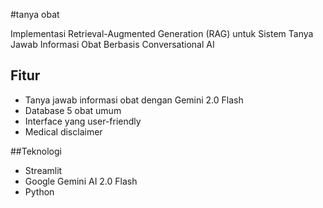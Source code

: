 #tanya obat

Implementasi Retrieval-Augmented Generation (RAG) untuk Sistem Tanya Jawab Informasi Obat Berbasis Conversational AI

## Fitur
- Tanya jawab informasi obat dengan Gemini 2.0 Flash
- Database 5 obat umum
- Interface yang user-friendly
- Medical disclaimer

##Teknologi
- Streamlit
- Google Gemini AI 2.0 Flash
- Python

